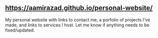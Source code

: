 ## https://aamirazad.github.io/personal-website/

My personal website with links to contact me, a porfolio of projects I've made, and links to services I host. Let me know if anything needs to be fixed/updated.
